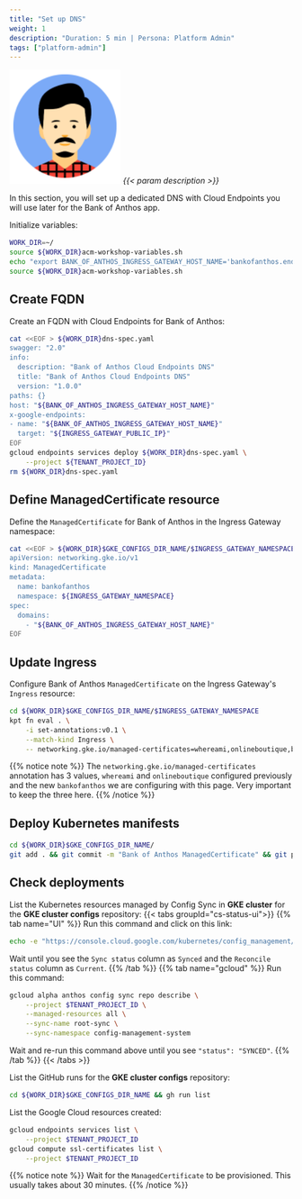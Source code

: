```yaml
---
title: "Set up DNS"
weight: 1
description: "Duration: 5 min | Persona: Platform Admin"
tags: ["platform-admin"]
---
```

![Platform Admin](https://github.com/mathieu-benoit/my-images/raw/main/acm-workshop/platform-admin.png)
_{{< param description >}}_

In this section, you will set up a dedicated DNS with Cloud Endpoints you will use later for the Bank of Anthos app.

Initialize variables:
```Bash
WORK_DIR=~/
source ${WORK_DIR}acm-workshop-variables.sh
echo "export BANK_OF_ANTHOS_INGRESS_GATEWAY_HOST_NAME='bankofanthos.endpoints.${TENANT_PROJECT_ID}.cloud.goog'" >> ${WORK_DIR}acm-workshop-variables.sh
source ${WORK_DIR}acm-workshop-variables.sh
```

## Create FQDN

Create an FQDN with Cloud Endpoints for Bank of Anthos:
```Bash
cat <<EOF > ${WORK_DIR}dns-spec.yaml
swagger: "2.0"
info:
  description: "Bank of Anthos Cloud Endpoints DNS"
  title: "Bank of Anthos Cloud Endpoints DNS"
  version: "1.0.0"
paths: {}
host: "${BANK_OF_ANTHOS_INGRESS_GATEWAY_HOST_NAME}"
x-google-endpoints:
- name: "${BANK_OF_ANTHOS_INGRESS_GATEWAY_HOST_NAME}"
  target: "${INGRESS_GATEWAY_PUBLIC_IP}"
EOF
gcloud endpoints services deploy ${WORK_DIR}dns-spec.yaml \
    --project ${TENANT_PROJECT_ID}
rm ${WORK_DIR}dns-spec.yaml
```

## Define ManagedCertificate resource

Define the `ManagedCertificate` for Bank of Anthos in the Ingress Gateway namespace:
```Bash
cat <<EOF > ${WORK_DIR}$GKE_CONFIGS_DIR_NAME/$INGRESS_GATEWAY_NAMESPACE/managedcertificate-bankofanthos.yaml
apiVersion: networking.gke.io/v1
kind: ManagedCertificate
metadata:
  name: bankofanthos
  namespace: ${INGRESS_GATEWAY_NAMESPACE}
spec:
  domains:
    - "${BANK_OF_ANTHOS_INGRESS_GATEWAY_HOST_NAME}"
EOF
```

## Update Ingress

Configure Bank of Anthos `ManagedCertificate` on the Ingress Gateway's `Ingress` resource:
```Bash
cd ${WORK_DIR}$GKE_CONFIGS_DIR_NAME/$INGRESS_GATEWAY_NAMESPACE
kpt fn eval . \
    -i set-annotations:v0.1 \
    --match-kind Ingress \
    -- networking.gke.io/managed-certificates=whereami,onlineboutique,bankofanthos
```
{{% notice note %}}
The `networking.gke.io/managed-certificates` annotation has 3 values, `whereami` and `onlineboutique` configured previously and the new `bankofanthos` we are configuring with this page. Very important to keep the three here.
{{% /notice %}}

## Deploy Kubernetes manifests

```Bash
cd ${WORK_DIR}$GKE_CONFIGS_DIR_NAME/
git add . && git commit -m "Bank of Anthos ManagedCertificate" && git push origin main
```

## Check deployments

List the Kubernetes resources managed by Config Sync in **GKE cluster** for the **GKE cluster configs** repository:
{{< tabs groupId="cs-status-ui">}}
{{% tab name="UI" %}}
Run this command and click on this link:
```Bash
echo -e "https://console.cloud.google.com/kubernetes/config_management/packages?project=${TENANT_PROJECT_ID}"
```
Wait until you see the `Sync status` column as `Synced` and the `Reconcile status` column as `Current`.
{{% /tab %}}
{{% tab name="gcloud" %}}
Run this command:
```Bash
gcloud alpha anthos config sync repo describe \
    --project $TENANT_PROJECT_ID \
    --managed-resources all \
    --sync-name root-sync \
    --sync-namespace config-management-system
```
Wait and re-run this command above until you see `"status": "SYNCED"`.
{{% /tab %}}
{{< /tabs >}}

List the GitHub runs for the **GKE cluster configs** repository:
```Bash
cd ${WORK_DIR}$GKE_CONFIGS_DIR_NAME && gh run list
```

List the Google Cloud resources created:
```Bash
gcloud endpoints services list \
    --project $TENANT_PROJECT_ID
gcloud compute ssl-certificates list \
    --project $TENANT_PROJECT_ID
```
{{% notice note %}}
Wait for the `ManagedCertificate` to be provisioned. This usually takes about 30 minutes.
{{% /notice %}}